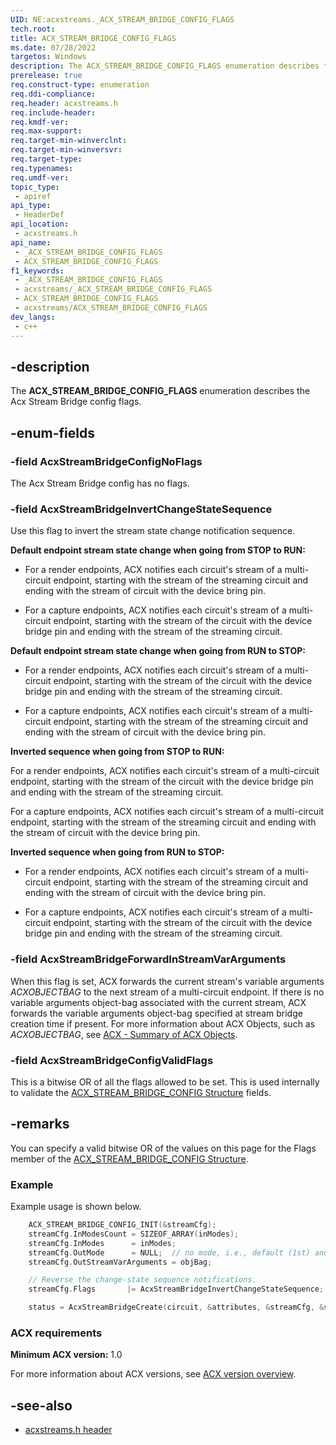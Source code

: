 ```yaml
---
UID: NE:acxstreams._ACX_STREAM_BRIDGE_CONFIG_FLAGS
tech.root:
title: ACX_STREAM_BRIDGE_CONFIG_FLAGS
ms.date: 07/28/2022
targetos: Windows
description: The ACX_STREAM_BRIDGE_CONFIG_FLAGS enumeration describes the Acx Stream Bridge config flags.
prerelease: true
req.construct-type: enumeration
req.ddi-compliance: 
req.header: acxstreams.h
req.include-header: 
req.kmdf-ver: 
req.max-support: 
req.target-min-winverclnt: 
req.target-min-winversvr: 
req.target-type: 
req.typenames: 
req.umdf-ver: 
topic_type:
 - apiref
api_type:
 - HeaderDef
api_location:
 - acxstreams.h
api_name:
 - _ACX_STREAM_BRIDGE_CONFIG_FLAGS
 - ACX_STREAM_BRIDGE_CONFIG_FLAGS
f1_keywords:
 - _ACX_STREAM_BRIDGE_CONFIG_FLAGS
 - acxstreams/_ACX_STREAM_BRIDGE_CONFIG_FLAGS
 - ACX_STREAM_BRIDGE_CONFIG_FLAGS
 - acxstreams/ACX_STREAM_BRIDGE_CONFIG_FLAGS
dev_langs:
 - c++
---
```


## -description

The **ACX_STREAM_BRIDGE_CONFIG_FLAGS** enumeration describes the Acx Stream Bridge config flags.

## -enum-fields

### -field AcxStreamBridgeConfigNoFlags

The Acx Stream Bridge config has no flags.

### -field AcxStreamBridgeInvertChangeStateSequence

Use this flag to invert the stream state change notification sequence.

**Default endpoint stream state change when going from STOP to RUN:**

- For a render endpoints, ACX notifies each circuit's stream of a multi-circuit endpoint, starting with the stream of the streaming circuit and ending with the stream of circuit with the device bring pin.

- For a capture endpoints, ACX notifies each circuit's stream of a multi-circuit endpoint, starting with the stream of the circuit with the device bridge pin and ending with the stream of the streaming circuit.

**Default endpoint stream state change when going from RUN to STOP:**

- For a render endpoints, ACX notifies each circuit's stream of a multi-circuit endpoint, starting with the stream of the circuit with the device bridge pin and ending with the stream of the streaming circuit.

- For a capture endpoints, ACX notifies each circuit's stream of a multi-circuit endpoint, starting with the stream of the streaming circuit and ending with the stream of circuit with the device bring pin.

**Inverted sequence when going from STOP to RUN:**

For a render endpoints, ACX notifies each circuit's stream of a multi-circuit endpoint, starting with the stream of the circuit with the device bridge pin and ending with the stream of the streaming circuit.

For a capture endpoints, ACX notifies each circuit's stream of a multi-circuit endpoint, starting with the stream of the streaming circuit and ending with the stream of circuit with the device bring pin.

**Inverted sequence when going from RUN to STOP:**

- For a render endpoints, ACX notifies each circuit's stream of a multi-circuit endpoint, starting with the stream of the streaming circuit and ending with the stream of circuit with the device bring pin.

- For a capture endpoints, ACX notifies each circuit's stream of a multi-circuit endpoint, starting with the stream of the circuit with the device bridge pin and ending with the stream of the streaming circuit.

### -field AcxStreamBridgeForwardInStreamVarArguments

When this flag is set, ACX forwards the current stream's variable arguments *ACXOBJECTBAG* to the next stream of a multi-circuit endpoint. If there is no variable arguments object-bag associated with the current stream, ACX forwards the variable arguments object-bag specified at stream bridge creation time if present. For more information about ACX Objects, such as *ACXOBJECTBAG*, see [ACX - Summary of ACX Objects](/windows-hardware/drivers/audio/acx-summary-of-objects).

### -field AcxStreamBridgeConfigValidFlags

This is a bitwise OR of all the flags allowed to be set. This is used internally to validate the [ACX_STREAM_BRIDGE_CONFIG Structure](ns-acxstreams-acx_stream_bridge_config.md) fields.

## -remarks

You can specify a valid bitwise OR of the values on this page for the Flags member of the [ACX_STREAM_BRIDGE_CONFIG Structure](ns-acxstreams-acx_stream_bridge_config.md).

### Example

Example usage is shown below.

```cpp
    ACX_STREAM_BRIDGE_CONFIG_INIT(&streamCfg);
    streamCfg.InModesCount = SIZEOF_ARRAY(inModes);
    streamCfg.InModes      = inModes; 
    streamCfg.OutMode      = NULL;  // no mode, i.e., default (1st) and raw (2nd).
    streamCfg.OutStreamVarArguments = objBag;

    // Reverse the change-state sequence notifications. 
    streamCfg.Flags       |= AcxStreamBridgeInvertChangeStateSequence;

    status = AcxStreamBridgeCreate(circuit, &attributes, &streamCfg, &streamBridge);
```

### ACX requirements

**Minimum ACX version:** 1.0

For more information about ACX versions, see [ACX version overview](/windows-hardware/drivers/audio/acx-version-overview).

## -see-also

- [acxstreams.h header](index.md)
